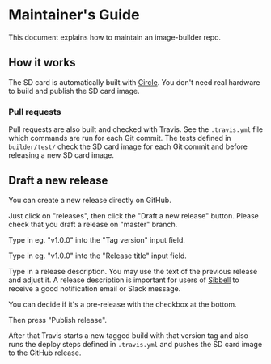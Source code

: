 # Maintainer's Guide

This document explains how to maintain an image-builder repo.

## How it works

The SD card is automatically built with [Circle](https://circleci.com).
You don't need real hardware to build and publish the SD card image.

### Pull requests

Pull requests are also built and checked with Travis.
See the `.travis.yml` file which commands are run for each Git commit.
The tests defined in `builder/test/` check the SD card image for each Git
commit and before releasing a new SD card image.

## Draft a new release

You can create a new release directly on GitHub.

Just click on "releases", then click the "Draft a new release" button.
Please check that you draft a release on "master" branch.

Type in eg. "v1.0.0" into the "Tag version" input field.

Type in eg. "v1.0.0" into the "Release title" input field.

Type in a release description. You may use the text of the previous release
and adjust it. A release description is important for users of
[Sibbell](https://sibbell.com) to receive a good notification email or Slack
message.

You can decide if it's a pre-release with the checkbox at the bottom.

Then press "Publish release".

After that Travis starts a new tagged build with that version tag and also
runs the deploy steps defined in `.travis.yml` and pushes the SD card image
to the GitHub release.
